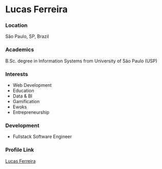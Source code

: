 # Lucas Ferreira

### Location

São Paulo, SP, Brazil

### Academics

B.Sc. degree in Information Systems from University of São Paulo (USP)

### Interests

- Web Development
- Education
- Data & BI
- Gamification
- Ewoks
- Entrepreneurship

### Development

- Fullstack Software Engineer

### Profile Link

[Lucas Ferreira](https://github.com/ferrelucas)